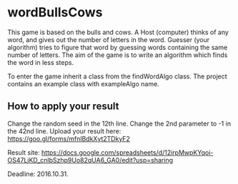 # wordBullsCows
This game is based on the bulls and cows.
A Host (computer) thinks of any word, and gives out the number of letters in the word. Guesser (your algorithm) tries to figure that word by guessing words containing the same number of letters.
The aim of the game is to write an algorithm which finds the word in less steps.

To enter the game inherit a class from the findWordAlgo class. The project contains an example class with exampleAlgo name.

## How to apply your result
Change the random seed in the 12th line.
Change the 2nd parameter to -1 in the 42nd line.
Upload your result here: https://goo.gl/forms/mfnlBdkXyt2TDkyF2


Result site: https://docs.google.com/spreadsheets/d/12irpMwpKYqoi-OS47LjKD_cnlbSzhp9Uo82qUA6_GA0/edit?usp=sharing

Deadline: 2016.10.31.